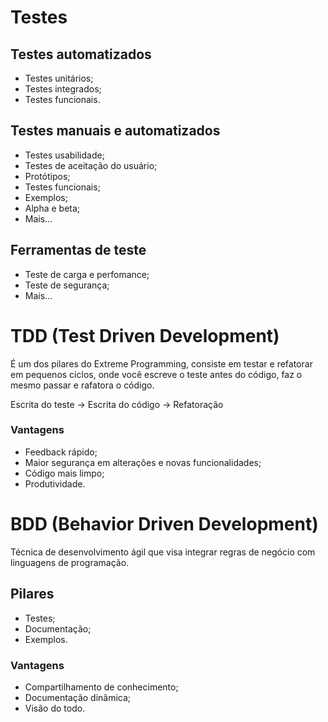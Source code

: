 # Testes

## Testes automatizados

- Testes unitários;
- Testes integrados;
- Testes funcionais.

## Testes manuais e automatizados

- Testes usabilidade;
- Testes de aceitação do usuário;
- Protótipos;
- Testes funcionais;
- Exemplos;
- Alpha e beta;
- Mais...

## Ferramentas de teste

- Teste de carga e perfomance;
- Teste de segurança;
- Mais...

# TDD (Test Driven Development)

É um dos pilares do Extreme Programming, consiste em testar e refatorar em pequenos ciclos, onde você escreve o teste antes do código, faz o mesmo passar e rafatora o código.

Escrita do teste -> Escrita do código -> Refatoração

### Vantagens

- Feedback rápido;
- Maior segurança em alterações e novas funcionalidades;
- Código mais limpo;
- Produtividade.

# BDD (Behavior Driven Development)

Técnica de desenvolvimento ágil que visa integrar regras de negócio com linguagens de programação.

## Pilares

- Testes;
- Documentação;
- Exemplos.

### Vantagens

- Compartilhamento de conhecimento;
- Documentação dinâmica;
- Visão do todo.
